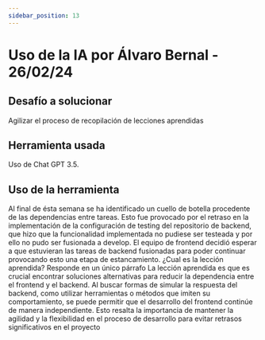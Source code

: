 ```yaml
---
sidebar_position: 13
---
```


# Uso de la IA por Álvaro Bernal - 26/02/24

## Desafío a solucionar

Agilizar el proceso de recopilación de lecciones aprendidas

## Herramienta usada

Uso de Chat GPT 3.5.

## Uso de la herramienta

Al final de ésta semana se ha identificado un cuello de botella procedente de las dependencias entre tareas. Esto fue provocado por el retraso en la implementación de la configuración de testing del repositorio de backend, que hizo que la funcionalidad implementada no pudiese ser testeada y por ello no pudo ser fusionada a develop. El equipo de frontend decidió esperar a que estuvieran las tareas de backend fusionadas para poder continuar provocando esto una etapa de estancamiento.
¿Cual es la lección aprendida? Responde en un único párrafo
La lección aprendida es que es crucial encontrar soluciones alternativas para reducir la dependencia entre el frontend y el backend. Al buscar formas de simular la respuesta del backend, como utilizar herramientas o métodos que imiten su comportamiento, se puede permitir que el desarrollo del frontend continúe de manera independiente. Esto resalta la importancia de mantener la agilidad y la flexibilidad en el proceso de desarrollo para evitar retrasos significativos en el proyecto
